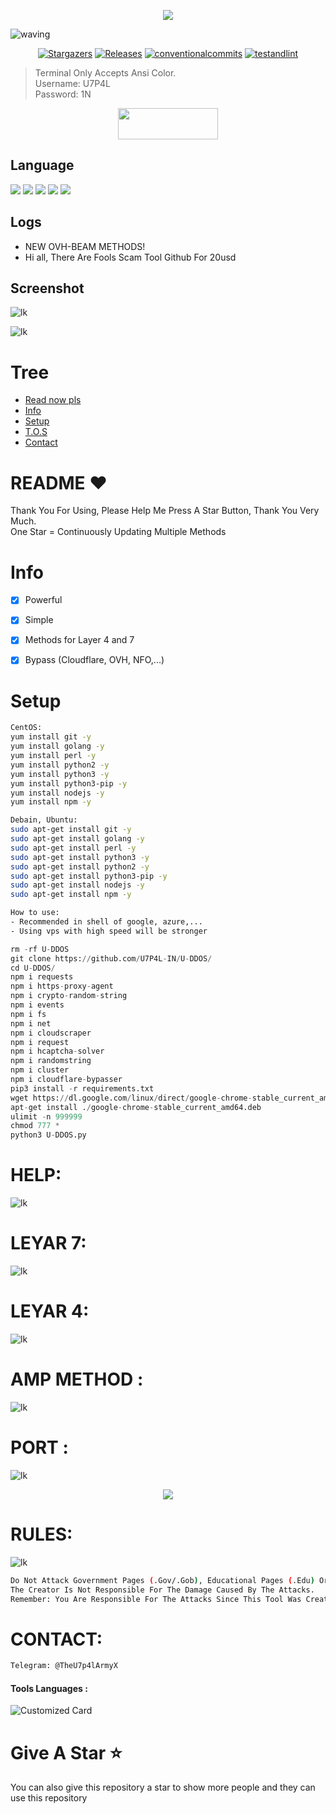 <p align="center"><img src="https://github.com/U7P4L-IN/U-DDOS/blob/main/image/github-header-image%20(1).png">

![waving](https://capsule-render.vercel.app/api?type=waving&height=200&text=U+DDOS&fontAlign=80&fontAlignY=40&color=gradient)

</p>
   <p align="center">
      <a href="https://github.com/U7P4L-IN/U-DDOS/stargazers">
      <img alt="Stargazers" src="https://img.shields.io/github/stars/U7P4L-IN/U-DDOS?style=for-the-badge&logo=github&color=f4dbd6&logoColor=D9E0EE&labelColor=302D41"></a>
      <a href="https://github.com/U7P4L-IN/U-DDOS/releases/latest">
      <img alt="Releases" src="https://img.shields.io/github/release/U7P4L-IN/U-DDOS?style=for-the-badge&logo=semantic-release&color=f5bde6&logoColor=D9E0EE&labelColor=302D41"/></a>
      <a href="https://www.conventionalcommits.org/en/v1.0.0/">
      <img alt="conventionalcommits" src="https://img.shields.io/badge/Conventional%20Commits-1.0.0-%23FE5196?style=for-the-badge&logo=conventionalcommits&color=ee99a0&logoColor=D9E0EE&labelColor=302D41"></a>
      <a href="https://github.com/U7P4L-IN/U-DDOS/actions/workflows/github-action.yml">
      <img alt="testandlint" src="https://img.shields.io/github/actions/workflow/status/vn7n24fzkq/github-profile-summary-cards/test-and-lint.yml?branch=main&label=Test%20and%20Lint&style=for-the-badge&color=a6da95"></a>
   </p>

> Terminal Only Accepts Ansi Color.<br>
> Username: U7P4L <br>
> Password: 1N <br>
<p align="center">  <a href="https://t.me/AN0NYM0U5_X"><img width="160" height="50" src="https://i.imgur.com/N7AK7XY.png"></a></p>
 
## Language</br>

 <img src="https://img.shields.io/badge/Python-FFDD00?style=for-the-badge&logo=python&logoColor=blue"/> <img src="https://img.shields.io/badge/JavaScript-323330?style=for-the-badge&logo=javascript&logoColor=F7DF1E"/> <img src="https://img.shields.io/badge/Perl-39457E?style=for-the-badge&logo=perl&logoColor=white"/> <img src="https://img.shields.io/badge/C-00599C?style=for-the-badge&logo=c&logoColor=white"/> <img src="https://img.shields.io/badge/Go-00ADD8?style=for-the-badge&logo=go&logoColor=white"/>
 </div>
 
 ## Logs</br>
 - NEW OVH-BEAM METHODS!
 - Hi all, There Are Fools Scam Tool Github For 20usd

## Screenshot
<p align=center>
 
![lk](https://i.ibb.co/LNkqyPR/bandicam-2022-04-12-22-11-34-101.jpg)

![lk](https://github.com/U7P4L-IN/U-DDOS/blob/main/image/Screenshot%20from%202024-01-30%2004-22-50.png)

# Tree
* [Read now pls](#README)
* [Info](#Info)
* [Setup](#Setup)
* [T.O.S](#TOS)
* [Contact](#Contact)

# README ♥️
Thank You For Using, Please Help Me Press A Star Button, Thank You Very Much.<br>
One Star = Continuously Updating Multiple Methods

# Info
- [x] Powerful
- [x] Simple
- [x] Methods for Layer 4 and 7
- [x] Bypass (Cloudflare, OVH, NFO,...)  


# Setup
```sh
CentOS:
yum install git -y
yum install golang -y
yum install perl -y
yum install python2 -y
yum install python3 -y
yum install python3-pip -y
yum install nodejs -y
yum install npm -y

Debain, Ubuntu:
sudo apt-get install git -y
sudo apt-get install golang -y
sudo apt-get install perl -y
sudo apt-get install python3 -y
sudo apt-get install python2 -y
sudo apt-get install python3-pip -y
sudo apt-get install nodejs -y
sudo apt-get install npm -y

How to use: 
- Recommended in shell of google, azure,...
- Using vps with high speed will be stronger
```
```python
rm -rf U-DDOS
git clone https://github.com/U7P4L-IN/U-DDOS/
cd U-DDOS/
npm i requests
npm i https-proxy-agent
npm i crypto-random-string
npm i events
npm i fs
npm i net
npm i cloudscraper
npm i request
npm i hcaptcha-solver
npm i randomstring
npm i cluster
npm i cloudflare-bypasser
pip3 install -r requirements.txt
wget https://dl.google.com/linux/direct/google-chrome-stable_current_amd64.deb
apt-get install ./google-chrome-stable_current_amd64.deb
ulimit -n 999999
chmod 777 *
python3 U-DDOS.py
```
# HELP:
![lk](https://github.com/U7P4L-IN/U-DDOS/blob/main/image/ScreenShot_20230813202245.png)

# LEYAR 7:
![lk](https://github.com/U7P4L-IN/U-DDOS/blob/main/image/ScreenShot_20230813202420.png)
# LEYAR 4:
![lk](https://github.com/U7P4L-IN/U-DDOS/blob/main/image/ScreenShot_20230813202501.png)
# AMP METHOD :
![lk](https://github.com/U7P4L-IN/U-DDOS/blob/main/image/ScreenShot_20230813202543.png)
# PORT :
![lk](https://github.com/U7P4L-IN/U-DDOS/blob/main/image/ScreenShot_20230813203251.png)

<p align="center"><img src="https://github.com/U7P4L-IN/U7P4L-IN/blob/main/Warning.gif">
 
# RULES:
![lk](https://github.com/U7P4L-IN/U-DDOS/blob/main/image/ScreenShot_20230813202721.png)

```sh
Do Not Attack Government Pages (.Gov/.Gob), Educational Pages (.Edu) Or The United States Department Of Defense (.Mil), 
The Creator Is Not Responsible For The Damage Caused By The Attacks. 
Remember: You Are Responsible For The Attacks Since This Tool Was Created For Educational Purposes
```

# CONTACT:
```sh
Telegram: @TheU7p4lArmyX
```
#### Tools Languages :

![Customized Card](https://github-readme-stats.vercel.app/api/pin?username=U7P4L-IN&repo=U-DDOS&title_color=fff&icon_color=f9f9f9&text_color=9f9f9f&bg_color=151515)

# Give A Star ⭐

You can also give this repository a star to show more people and they can use this repository
